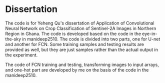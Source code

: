 # Dissertation

The code is for Yeheng Qu's dissertation of Application of Convolutional Neural Network on Crop Classification of Sentinel-2A Images in Northern Region in Ghana. 
The code is developed based on the code in the eye-in-the-sky in manideep2510.
The code is divided into two parts, one for U-net and another for FCN.
Some training samples and testing results are provided as well, but they are just samples rather than the actual output in the experiment.

The code of FCN training and testing, transforming images to input arrays, and one-hot part are developed by me on the basis of the code in the manideep2510.
